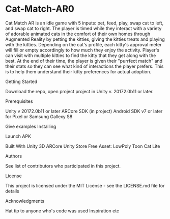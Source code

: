 # Cat-Match-AR0

Cat Match AR is an idle game with 5 inputs: pet, feed, play, swap cat to left, and swap cat to right. The player is timed while they interact with a variety of adorable animated cats in the comfort of their own homes through Augmented Reality by petting the kitties, giving the kitties treats and playing with the kitties. Depending on the cat's profile, each kitty's approval meter will fill or empty accordingly to how much they enjoy the activity. Player's can visit with multiple kitties to find the kitty that they get along with the best. At the end of their time, the player is given their "purrfect match" and their stats so they can see what kind of interactions the player prefers. This is to help them understand their kitty preferences for actual adoption.

Getting Started

Download the repo, open project project in Unity v. 20172.0b11 or later. 

Prerequisites

Unity v 20172.0b11 or later
ARCore SDK (in project)
Android SDK v7 or later for Pixel or Samsung Gallexy S8

Give examples
Installing

Launch APK

Built With
Unity 3D
ARCore
Unity Store Free Asset: LowPoly Toon Cat Lite 

Authors

See list of contributors who participated in this project.

License

This project is licensed under the MIT License - see the LICENSE.md file for details

Acknowledgments

Hat tip to anyone who's code was used
Inspiration
etc
